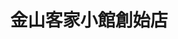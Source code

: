 ---
title: "金山客家小館創始店"
description: "金山客家小館創始店"
layout: shop
keywords:
  - 美食競賽
  - 台灣美食
  - 美食精選
datePublished: "2025-06-30"
dateModified: "2025-07-03"
city: "台北市"
district: "松山區"
address: "台北市松山區南京東路五段250巷2弄5號1樓"
phone: "0227659906"
geo: "25.05077240299724, 121.56640052915144"
google_map: "https://maps.app.goo.gl/KKrNjL5wFHSXgBmy8"
footinder: "https://footinder.com.tw/%E5%8F%B0%E5%8C%97%E5%B8%82%E6%9D%BE%E5%B1%B1%E5%8D%80/9079/"
official: "https://www.jinshan1990.com/"
award:
  - name: "500盤"
    year: "2024"
    entries:
      - dishes:
          - "炸銀絲卷"

---